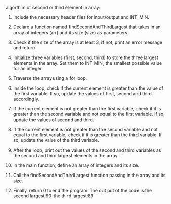  algorthim of second or third element in array:

 1. Include the necessary header files for input/output and INT_MIN.

 2. Declare a function named findSecondAndThirdLargest that takes in an array of integers (arr) and its size (size) as parameters.

 3. Check if the size of the array is at least 3, if not, print an error message and return.

 4. Initialize three variables (first, second, third) to store the three largest elements in the array. Set them to INT_MIN, the smallest possible value for an integer.

5. Traverse the array using a for loop.

 6. Inside the loop, check if the current element is greater than the value of the first variable. If so, update the values of first, second and third accordingly.

7. If the current element is not greater than the first variable, check if it is greater than the second variable and not equal to the first variable. If so, update the values of second and third.

 8. If the current element is not greater than the second variable and not equal to the first variable, check if it is greater than the third variable. If so, update the value of the third variable.

 9. After the loop, print out the values of the second and third variables as the second and third largest elements in the array.

10. In the main function, define an array of integers and its size.

 11. Call the findSecondAndThirdLargest function passing in the array and its size.

 12. Finally, return 0 to end the program.
The out put of the code is:the second largest:90
                           :the third largest:89
                           
